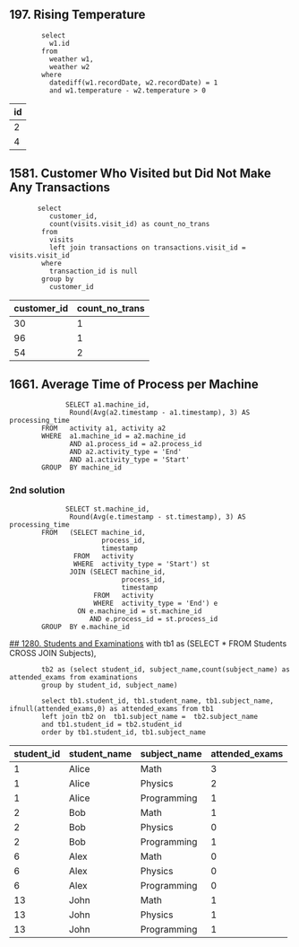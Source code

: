 ## 197. Rising Temperature

            select 
              w1.id 
            from 
              weather w1, 
              weather w2 
            where 
              datediff(w1.recordDate, w2.recordDate) = 1 
              and w1.temperature - w2.temperature > 0
| id |
| -- |
| 2  |
| 4  |
## 1581. Customer Who Visited but Did Not Make Any Transactions 
           
           select 
              customer_id, 
              count(visits.visit_id) as count_no_trans 
            from 
              visits 
              left join transactions on transactions.visit_id = visits.visit_id 
            where 
              transaction_id is null 
            group by 
              customer_id

| customer_id | count_no_trans |
| ----------- | -------------- |
| 30          | 1              |
| 96          | 1              |
| 54          | 2              |

## 1661. Average Time of Process per Machine
      
                  SELECT a1.machine_id,
                   Round(Avg(a2.timestamp - a1.timestamp), 3) AS processing_time
            FROM   activity a1, activity a2
            WHERE  a1.machine_id = a2.machine_id
                   AND a1.process_id = a2.process_id
                   AND a2.activity_type = 'End'
                   AND a1.activity_type = 'Start'
            GROUP  BY machine_id
 ### 2nd solution
                  SELECT st.machine_id,
                   Round(Avg(e.timestamp - st.timestamp), 3) AS processing_time
            FROM   (SELECT machine_id,
                           process_id,
                           timestamp
                    FROM   activity
                    WHERE  activity_type = 'Start') st
                   JOIN (SELECT machine_id,
                                process_id,
                                timestamp
                         FROM   activity
                         WHERE  activity_type = 'End') e
                     ON e.machine_id = st.machine_id
                        AND e.process_id = st.process_id
            GROUP  BY e.machine_id 

[## 1280. Students and Examinations]([url](https://leetcode.com/problems/students-and-examinations/?envType=study-plan-v2&envId=top-sql-50))
            with tb1 as (SELECT * 
            FROM Students 
            CROSS JOIN 
            Subjects),
            
            tb2 as (select student_id, subject_name,count(subject_name) as attended_exams from examinations
            group by student_id, subject_name)
            
            select tb1.student_id, tb1.student_name, tb1.subject_name, ifnull(attended_exams,0) as attended_exams from tb1 
            left join tb2 on  tb1.subject_name =  tb2.subject_name
            and tb1.student_id = tb2.student_id
            order by tb1.student_id, tb1.subject_name
            
| student_id | student_name | subject_name | attended_exams |
| ---------- | ------------ | ------------ | -------------- |
| 1          | Alice        | Math         | 3              |
| 1          | Alice        | Physics      | 2              |
| 1          | Alice        | Programming  | 1              |
| 2          | Bob          | Math         | 1              |
| 2          | Bob          | Physics      | 0              |
| 2          | Bob          | Programming  | 1              |
| 6          | Alex         | Math         | 0              |
| 6          | Alex         | Physics      | 0              |
| 6          | Alex         | Programming  | 0              |
| 13         | John         | Math         | 1              |
| 13         | John         | Physics      | 1              |
| 13         | John         | Programming  | 1              |
